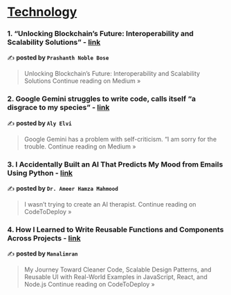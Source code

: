 
<h1><a href=https://medium.com/tag/technology/recommended target="_blank" rel="noopener noreferrer">Technology</a></h1>
<h3>1. “Unlocking Blockchain’s Future: Interoperability and Scalability Solutions” - <a href="https://medium.com/@p.noblebose/unlocking-blockchains-future-interoperability-and-scalability-solutions-92030fc3d505?source=rss------technology-5" target="_blank" rel="noopener noreferrer">link</a></h3>

✍️ **posted by `Prashanth Noble Bose`**

<blockquote>Unlocking Blockchain’s Future: Interoperability and Scalability Solutions
Continue reading on Medium »</blockquote>

<h3>2. Google Gemini struggles to write code, calls itself “a disgrace to my species” - <a href="https://medium.com/@ebookforyou5/google-gemini-struggles-to-write-code-calls-itself-a-disgrace-to-my-species-89f73cd1be98?source=rss------technology-5" target="_blank" rel="noopener noreferrer">link</a></h3>

✍️ **posted by `Aly Elvi`**

<blockquote>Google Gemini has a problem with self-criticism. “I am sorry for the trouble.
Continue reading on Medium »</blockquote>

<h3>3. I Accidentally Built an AI That Predicts My Mood from Emails Using Python - <a href="https://medium.com/codetodeploy/i-accidentally-built-an-ai-that-predicts-my-mood-from-emails-using-python-0e78bd00e869?source=rss------technology-5" target="_blank" rel="noopener noreferrer">link</a></h3>

✍️ **posted by `Dr. Ameer Hamza Mahmood`**

<blockquote>I wasn’t trying to create an AI therapist.
Continue reading on CodeToDeploy »</blockquote>

<h3>4. How I Learned to Write Reusable Functions and Components Across Projects - <a href="https://medium.com/codetodeploy/how-i-learned-to-write-reusable-functions-and-components-across-projects-ee7327bafb67?source=rss------technology-5" target="_blank" rel="noopener noreferrer">link</a></h3>

✍️ **posted by `Manalimran`**

<blockquote>My Journey Toward Cleaner Code, Scalable Design Patterns, and Reusable UI with Real-World Examples in JavaScript, React, and Node.js
Continue reading on CodeToDeploy »</blockquote>

